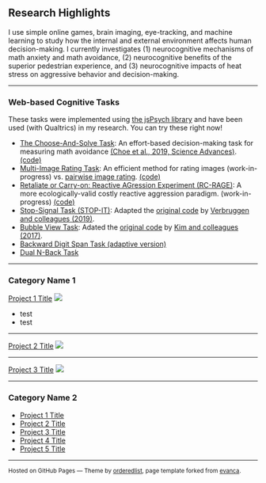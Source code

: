 ## Research Highlights
I use simple online games, brain imaging, eye-tracking, and machine learning to study how the internal and external environment affects human decision-making. I currently investigates (1) neurocognitive mechanisms of math anxiety and math avoidance, (2) neurocognitive benefits of the superior pedestrian experience, and (3) neurocognitive impacts of heat stress on aggressive behavior and decision-making.

---

### Web-based Cognitive Tasks
These tasks were implemented using [the jsPsych library](https://www.jspsych.org/) and have been used (with Qualtrics) in my research. You can try these right now!

* [The Choose-And-Solve Task](https://kywch.github.io/CAST_jsPsych/choose-and-solve-task.html): An effort-based decision-making task for measuring math avoidance [(Choe et al., 2019, Science Advances)](https://advances.sciencemag.org/content/5/11/eaay1062). [(code)](https://github.com/kywch/CAST_jsPsych)
* [Multi-Image Rating Task](https://kywch.github.io/ImageRatingStudy/multi-rating.html): An efficient method for rating images (work-in-progress) vs. [pairwise image rating](https://kywch.github.io/ImageRatingStudy/pair-rating.html). [(code)](https://github.com/kywch/ImageRatingStudy)
* [Retaliate or Carry-on: Reactive AGression Experiment (RC-RAGE)](https://kywch.github.io/RC-RAGE_jsPsych/): A more ecologically-valid costly reactive aggression paradigm. (work-in-progress) [(code)](https://github.com/kywch/RC-RAGE_jsPsych)
* [Stop-Signal Task (STOP-IT)](https://kywch.github.io/RC-RAGE_jsPsych/stop-signal.html): Adapted the [original code]( https://github.com/fredvbrug/STOP-IT) by [Verbruggen and colleagues (2019)](https://elifesciences.org/articles/46323).
* [Bubble View Task](https://kywch.github.io/BubbleView_jsPsych/): Adated the [original code](https://github.com/namwkim/bubbleview) by [Kim and colleagues (2017)](http://bubbleview.namwkim.org/).
* [Backward Digit Span Task (adaptive version)](https://kywch.github.io/WorkingMemoryTasks/backward-digit-span-adaptive.html)
* [Dual N-Back Task](https://kywch.github.io/WorkingMemoryTasks/dual-nback.html)


---

### Category Name 1

[Project 1 Title](/sample_page)
<img src="images/dummy_thumbnail.jpg?raw=true"/>
* test
* test

---
[Project 2 Title](/pdf/sample_presentation.pdf)
<img src="images/dummy_thumbnail.jpg?raw=true"/>

---
[Project 3 Title](http://example.com/)
<img src="images/dummy_thumbnail.jpg?raw=true"/>

---

### Category Name 2

- [Project 1 Title](http://example.com/)
- [Project 2 Title](http://example.com/)
- [Project 3 Title](http://example.com/)
- [Project 4 Title](http://example.com/)
- [Project 5 Title](http://example.com/)




---
<p><small>Hosted on GitHub Pages &mdash; Theme by <a href="https://github.com/orderedlist" target="_blank">orderedlist</a>, 
 page template forked from <a href="https://github.com/evanca/quick-portfolio" target="_blank">evanca</a>.</small></p>

